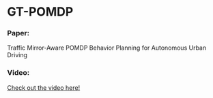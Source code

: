 # GT-POMDP

### Paper:
Traffic Mirror-Aware POMDP Behavior Planning for Autonomous Urban Driving

### Video:
[Check out the video here!](https://youtu.be/eC5Ykd9ElO8)
